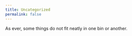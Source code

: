 ```yaml
---
title: Uncategorized
permalink: false
---
```


As ever, some things do not fit neatly in one bin or another.
